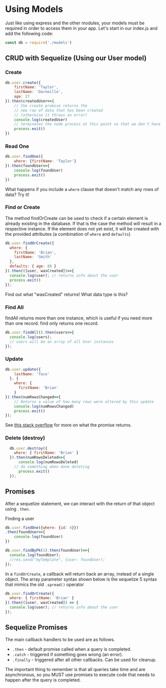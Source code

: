 # Using Models

Just like using express and the other modules, your models must be required in order to access them in your app.
Let's start in our index.js and add the following code:

```javascript
const db = require('./models')
```

## CRUD with Sequelize \(Using our User model\)

### Create

```javascript
db.user.create({
    firstName: 'Taylor',
    lastName: 'Darneille',
    age: 27
}).then(createdUser=>{
    // the create promise returns the
    // new row of data that has been created
    // (otherwise it throws an error)
    console.log(createdUser)
    // terminates the node process at this point so that we don't have to force-quit
    process.exit()
})
```

### Read One

```javascript
db.user.findOne({
    where: {firstName: 'Taylor'}
}).then(foundUser=>{
    console.log(foundUser)
    process.exit()
})
```

What happens if you include a `where` clause that doesn't match any rows of data? Try it!

### Find or Create

The method findOrCreate can be used to check if a certain element is already existing in the database. If that is the case the method will result in a respective instance. If the element does not yet exist, it will be created with the provided attributes \(a combination of `where` and `defaults`\)

```javascript
db.user.findOrCreate({
  where: {
    firstName: 'Brian',
    lastName: 'Smith'
  },
  defaults: { age: 88 }
}).then(([user, wasCreated])=>{
  console.log(user); // returns info about the user
  process.exit()
});
```
Find out what "wasCreated" returns! What data type is this?

### Find All

findAll returns more than one instance, which is useful if you need more than one record. find only returns one record.

```javascript
db.user.findAll().then(users=>{
  console.log(users);
  // users will be an array of all User instances
});
```

### Update

```javascript
db.user.update({
    lastName: 'Taco'
  }, {
    where: {
      firstName: 'Brian'
    }
}).then(numRowsChanged=>{
    // Returns a value of how many rows were altered by this update
    console.log(numRowsChanged)
    process.exit()
});
```

See [this stack overflow](https://stackoverflow.com/questions/38524938/sequelize-update-record-and-return-result) for more on what the promise returns.

### Delete \(destroy\)

```javascript
  db.user.destroy({
    where: { firstName: 'Brian' }
  }).then(numRowsDeleted=>{
      console.log(numRowsDeleted)
    // do something when done deleting
      process.exit()
  });
```

## Promises

After a sequelize statement, we can interact with the return of that object using `.then`.

Finding a user

```javascript
db.user.findOne({where: {id: 4}})
.then(foundUser=>{
    console.log(foundUser)
})
```

```javascript
db.user.findByPk(1).then(foundUser)=>{
  console.log(foundUser);
  //res.send("myTemplate", {user: foundUser);
});
```

In a `findOrCreate`, a callback will return back an array, instead of a single object. The array parameter syntax shown below is the sequelize 5 syntax that mimics the old `.spread()` operator

```javascript
db.user.findOrCreate({
  where: { firstName: 'Brian' }
}).then(([user, wasCreated]) => {
  console.log(user); // returns info about the user
});
```

## Sequelize Promises

The main callback handlers to be used are as follows.

* `.then` - default promise called when a query is completed.
* `.catch` - triggered if something goes wrong \(an error\).
* `.finally` - triggered after all other callbacks. Can be used for cleanup.

The important thing to remember is that all queries take time and are asynchronous, so you MUST use promises to execute code that needs to happen after the query is completed.
